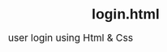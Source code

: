 # login.html
user login using Html &amp; Css

<!DOCTYPE html>
<html>
    <head>
        <title>annor dev</title>
        <style>
            .style1{
                border: 1px black solid;
                width: 100% 100%;
                height: 1000px;
                background-color: aquamarine;
                background-repeat: no-repeat;
                background-size: contain;
            }

            .style2{
                background-image: url(https://images.ctfassets.net/hrltx12pl8hq/5596z2BCR9KmT1KeRBrOQa/4070fd4e2f1a13f71c2c46afeb18e41c/shutterstock_451077043-hero1.jpg);
                border-radius: 20px;
                width: 400px;
                height: 500px;
                border: 4px black solid;
                margin-top: 40px;
                margin-left: 35%;
            }
            input{
                width: 300px;
                height: 30px;
                margin-left: 60px;
            }
            h1{
                text-align: center;
                font-family: Arial, Helvetica, sans-serif
            }
            p{
                margin-left: 20px;
                font-size: 19px;
            }
            button{
                font-size: 20px;
                margin-left: 42%;
                margin-top: 10px;
                background-color: rgb(43, 214, 226);
            }
        </style>
    </head>
    <body>
        <div class="style1">
            <div class="style2">
                <form>
                    <h1><i>USER LOGIN</i></h1>
                    <p>User Id:</p>
                    <input type="email" placeholder="Example@gmail.com">
                    <p>Password:</p>
                    <input type="password" placeholder="**************">
                    <button type="submit">Login</button>
                </form>
            </div>
        </div>
    </body>
</html>
